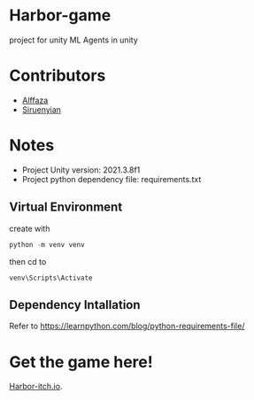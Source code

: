 # Harbor-game
project for unity ML Agents in unity

# Contributors
- [Alffaza](https://github.com/Alffaza)
- [Siruenyian](https://github.com/Siruenyian)

# Notes
- Project Unity version: 2021.3.8f1
- Project python dependency file: requirements.txt 
## Virtual Environment
create with 
```python
python -m venv venv
```
then cd to 
```
venv\Scripts\Activate
```

## Dependency Intallation
Refer to 
https://learnpython.com/blog/python-requirements-file/

# Get the game here!
[Harbor-itch.io](https://siruenyian.itch.io/harbor).
